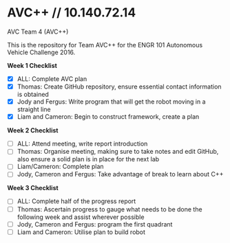# AVC++ // 10.140.72.14
AVC Team 4 (AVC++)

This is the repository for Team AVC++ for the ENGR 101 Autonomous Vehicle Challenge 2016.

**Week 1 Checklist**
- [x] ALL: Complete AVC plan
- [x] Thomas: Create GitHub repository, ensure essential contact information is obtained
- [x] Jody and Fergus: Write program that will get the robot moving in a straight line
- [x] Liam and Cameron: Begin to construct framework, create a plan

**Week 2 Checklist**
- [ ] ALL: Attend meeting, write report introduction
- [ ] Thomas: Organise meeting, making sure to take notes and edit GitHub, also ensure a solid plan is in place for the next lab
- [ ] Liam/Cameron: Complete plan
- [ ] Jody, Cameron and Fergus: Take advantage of break to learn about C++

**Week 3 Checklist**
- [ ] ALL: Complete half of the progress report
- [ ] Thomas: Ascertain progress to gauge what needs to be done the following week and assist wherever possible
- [ ] Jody, Cameron and Fergus: program the first quadrant
- [ ] Liam and Cameron: Utilise plan to build robot
